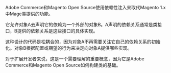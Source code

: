 Adobe Commerce和Magento Open Source使用依赖性注入来取代Magento 1.x中Mage类提供的功能。

它允许对象A去声明它的依赖为一个外部的对象B。A声明的依赖关系通常是类接口，B提供的依赖关系是这些接口的具体实现。

这种设计的代码是松耦合的，因为对象A不再需要关注它自己的依赖关系的初始化。对象B根据配置或期望的行为来决定向对象A提供哪些实现。

对于扩展开发者来说，这是一个需要理解的重要概念，因为它是Adobe Commerce和Magento Open Source如何构建类的基础。